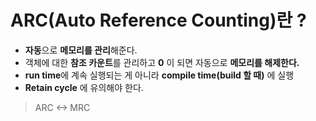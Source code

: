 # ARC(Auto Reference Counting)란 ? 
- <b>자동</b>으로 <b>메모리를 관리</b>해준다.
- 객체에 대한 <b>참조 카운트</b>를 관리하고 <b>0</b> 이 되면 자동으로 <b>메모리를 해제한다.</b>
- <b>run time</b>에 계속 실행되는 게 아니라 <b>compile time(build 할 때)</b> 에 실행
- <b>Retain cycle</b> 에 유의해야 한다.

> ARC <-> MRC